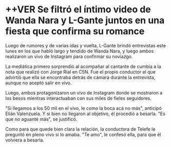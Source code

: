 # ++VER Se filtró el íntimo video de Wanda Nara y L-Gante juntos en una fiesta que confirma su romance


Luego de rumores y de varias idas y vuelta, L-Gante brindó entrevistas este lunes en los que habló largo y tendido de Wanda Nara, y luego ambos realizaron un vivo de Instagram para confirmar su noviazgo.

La mediática primero sorprendió al acompañar al cantante de cumbia a la nota que realizó con Jorge Rial en C5N. Fue el propio conductor el que advirtió que ella se encontraba detrás de cámara durante la entrevista, aunque no aceptó salir en vivo. 

Luego, ambos protagonizaron un vivo de Instagram donde se mostraron a los besos mientras interactuaban con sus miles de fieles seguidores. 

"Si llegamos a los 50 mil en el vivo, le como la boca acá no más", anticipó Elián Valenzuela. Y si bien no llegaron al objetivo, él procedió a besarla. "Es que no aguanté más", se justificó. 

Como para que quede bien clara la relación, la conductora de Telefe le preguntó en pleno vivo si lo amaba. "Te amo", le confesó ella, para que él volviera a besarla.

